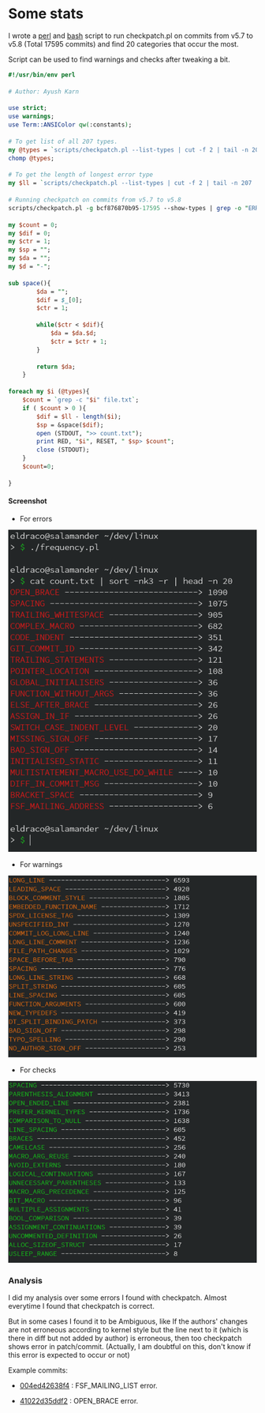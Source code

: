 # Some stats

I wrote a [perl](./frequency.pl) and [bash](./frequency.sh) script to run checkpatch.pl on commits from v5.7 to v5.8 (Total 17595 commits) and find 20 categories that occur the most.

Script can be used to find warnings and checks after tweaking a bit.


```perl
#!/usr/bin/env perl

# Author: Ayush Karn

use strict;
use warnings;
use Term::ANSIColor qw(:constants);

# To get list of all 207 types.
my @types = `scripts/checkpatch.pl --list-types | cut -f 2 | tail -n 207`;
chomp @types;

# To get the length of longest error type
my $ll = `scripts/checkpatch.pl --list-types | cut -f 2 | tail -n 207 | wc -L`;

# Running checkpatch on commits from v5.7 to v5.8
scripts/checkpatch.pl -g bcf876870b95-17595 --show-types | grep -o "ERROR:.*:" | cut -d':' -f 2 > file.txt

my $count = 0;
my $dif = 0;
my $ctr = 1;
my $sp = "";
my $da = "";
my $d = "-";

sub space(){
		$da = "";
		$dif = $_[0]; 
		$ctr = 1;
		
		while($ctr < $dif){
			$da = $da.$d;
			$ctr = $ctr + 1;
		}

		return $da;
	}

foreach my $i (@types){
	$count = `grep -c "$i" file.txt`;
	if ( $count > 0 ){
		$dif = $ll - length($i);
		$sp = &space($dif);
		open (STDOUT, ">> count.txt");
		print RED, "$i", RESET, " $sp> $count";
		close (STDOUT);
	}
	$count=0;

}

```
#### Screenshot

* For errors

![freq](Images/5.png)


* For warnings

![warning](Images/7.png)

* For checks

![check](Images/6.png)


### Analysis

I did my analysis over some errors I found with checkpatch.
Almost everytime I found that checkpatch is correct.

But in some cases I found it to be Ambiguous, like 
If the authors' changes are not erroneous according to kernel style
but the line next to it (which is there in diff but not added by author) is
erroneous, then too checkpatch shows error in patch/commit.
(Actually, I am doubtful on this, don't know if this error is expected to occur or not)

Example commits: 

* [004ed42638f4](https://git.kernel.org/pub/scm/linux/kernel/git/stable/linux.git/commit/?h=linux-5.8.y&id=004ed42638f4) : FSF_MAILING_LIST error.

* [41022d35ddf2](https://git.kernel.org/pub/scm/linux/kernel/git/stable/linux.git/commit/?id=41022d35ddf219361f33b59034cc67430a6a590f) : OPEN_BRACE error.